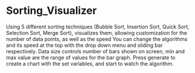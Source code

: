 # Sorting_Visualizer
Using 5 different sorting techniques (Bubble Sort, Insertion Sort, Quick Sort, Selection Sort, Merge Sort), visualizes them, allowing customization for the number of data points, as well as the speed
You can change the algorithms and its speed at the top with the drop down menu and sliding bar respectively. Data size controls number of bars shown on screen, min and max value are the range of values for the bar graph.
Press generate to create a chart with the set variables, and start to watch the algorithm.
